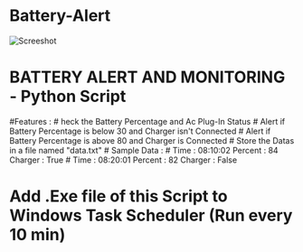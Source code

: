 # Battery-Alert
![Screeshot](https://user-images.githubusercontent.com/52201271/110230182-3ab70800-7f35-11eb-8ca6-83489fb0b114.PNG)
# 			   BATTERY ALERT AND MONITORING - Python Script

#Features :
	#	heck the Battery Percentage and Ac Plug-In Status
	#	Alert if Battery Percentage is below 30 and Charger isn't Connected 
	#	Alert if Battery Percentage is above 80 and Charger is Connected
	#	Store the Datas in a file named "data.txt"
	# Sample Data : 
	#		Time : 08:10:02		Percent : 84	Charger : True
	#		Time : 08:20:01		Percent : 82	Charger : False

# Add .Exe file of this Script to Windows Task Scheduler (Run every 10 min) 
